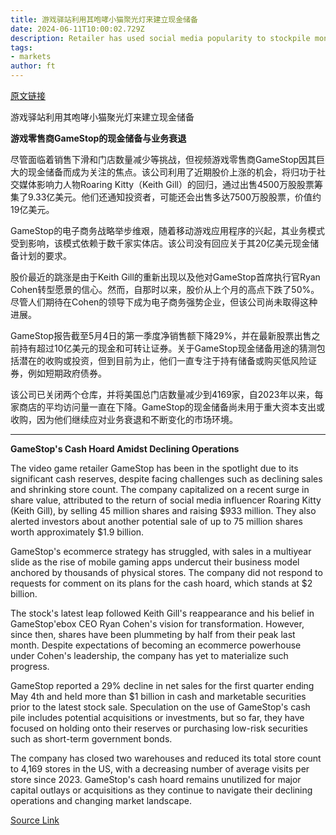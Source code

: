 ```yaml
---
title: 游戏驿站利用其咆哮小猫聚光灯来建立现金储备
date: 2024-06-11T10:00:02.729Z
description: Retailer has used social media popularity to stockpile money with no obvious use while its operations decline
tags: 
- markets
author: ft
---
```


[原文链接](https://ft.com/content/fb775f4f-0c68-46a5-b8a3-db69cfb0640c)

游戏驿站利用其咆哮小猫聚光灯来建立现金储备

**游戏零售商GameStop的现金储备与业务衰退**

尽管面临着销售下滑和门店数量减少等挑战，但视频游戏零售商GameStop因其巨大的现金储备而成为关注的焦点。该公司利用了近期股价上涨的机会，将归功于社交媒体影响力人物Roaring Kitty（Keith Gill）的回归，通过出售4500万股股票筹集了9.33亿美元。他们还通知投资者，可能还会出售多达7500万股股票，价值约19亿美元。

GameStop的电子商务战略举步维艰，随着移动游戏应用程序的兴起，其业务模式受到影响，该模式依赖于数千家实体店。该公司没有回应关于其20亿美元现金储备计划的要求。

股价最近的跳涨是由于Keith Gill的重新出现以及他对GameStop首席执行官Ryan Cohen转型愿景的信心。然而，自那时以来，股价从上个月的高点下跌了50%。尽管人们期待在Cohen的领导下成为电子商务强势企业，但该公司尚未取得这种进展。

GameStop报告截至5月4日的第一季度净销售额下降29%，并在最新股票出售之前持有超过10亿美元的现金和可转让证券。关于GameStop现金储备用途的猜测包括潜在的收购或投资，但到目前为止，他们一直专注于持有储备或购买低风险证券，例如短期政府债券。

该公司已关闭两个仓库，并将美国总门店数量减少到4169家，自2023年以来，每家商店的平均访问量一直在下降。GameStop的现金储备尚未用于重大资本支出或收购，因为他们继续应对业务衰退和不断变化的市场环境。

---

 **GameStop's Cash Hoard Amidst Declining Operations**

The video game retailer GameStop has been in the spotlight due to its significant cash reserves, despite facing challenges such as declining sales and shrinking store count. The company capitalized on a recent surge in share value, attributed to the return of social media influencer Roaring Kitty (Keith Gill), by selling 45 million shares and raising $933 million. They also alerted investors about another potential sale of up to 75 million shares worth approximately $1.9 billion.

GameStop's ecommerce strategy has struggled, with sales in a multiyear slide as the rise of mobile gaming apps undercut their business model anchored by thousands of physical stores. The company did not respond to requests for comment on its plans for the cash hoard, which stands at $2 billion.

The stock's latest leap followed Keith Gill's reappearance and his belief in GameStop'ebox CEO Ryan Cohen's vision for transformation. However, since then, shares have been plummeting by half from their peak last month. Despite expectations of becoming an ecommerce powerhouse under Cohen's leadership, the company has yet to materialize such progress.

GameStop reported a 29% decline in net sales for the first quarter ending May 4th and held more than $1 billion in cash and marketable securities prior to the latest stock sale. Speculation on the use of GameStop's cash pile includes potential acquisitions or investments, but so far, they have focused on holding onto their reserves or purchasing low-risk securities such as short-term government bonds.

The company has closed two warehouses and reduced its total store count to 4,169 stores in the US, with a decreasing number of average visits per store since 2023. GameStop's cash hoard remains unutilized for major capital outlays or acquisitions as they continue to navigate their declining operations and changing market landscape.

[Source Link](https://ft.com/content/fb775f4f-0c68-46a5-b8a3-db69cfb0640c)

